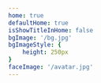 ```yaml
---
home: true
defaultHome: true
isShowTitleInHome: false
bgImage: '/bg.jpg'
bgImageStyle: {
    height: 250px
}
faceImage: '/avatar.jpg'
---
```

